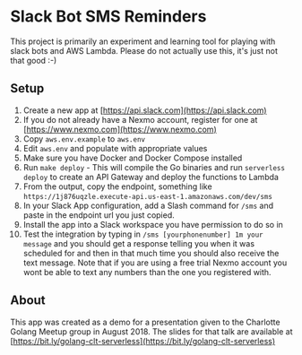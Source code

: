 # Slack Bot SMS Reminders
This project is primarily an experiment and learning tool for playing with slack bots and AWS Lambda. Please do not
actually use this, it's just not that good :-)

## Setup
1. Create a new app at [https://api.slack.com](https://api.slack.com)
2. If you do not already have a Nexmo account, register for one at [https://www.nexmo.com](https://www.nexmo.com)
3. Copy `aws.env.example` to `aws.env`
4. Edit `aws.env` and populate with appropriate values
5. Make sure you have Docker and Docker Compose installed
6. Run `make deploy` - This will compile the Go binaries and run `serverless deploy` to create an API Gateway and deploy
the functions to Lambda
7. From the output, copy the endpoint, something like `https://1j876uqzle.execute-api.us-east-1.amazonaws.com/dev/sms` 
8. In your Slack App configuration, add a Slash command for `/sms` and paste in the endpoint url you just copied. 
9. Install the app into a Slack workspace you have permission to do so in
10. Test the integration by typing in `/sms [yourphonenumber] 1m your message` and you should get a response telling 
you when it was scheduled for and then in that much time you should also receive the text message. Note that if you 
are using a free trial Nexmo account you wont be able to text any numbers than the one you registered with. 

## About
This app was created as a demo for a presentation given to the Charlotte Golang Meetup group in August 2018. The slides 
for that talk are available at [https://bit.ly/golang-clt-serverless](https://bit.ly/golang-clt-serverless)